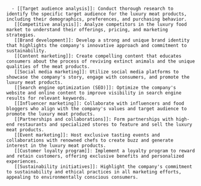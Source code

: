       - [[Target audience analysis]]: Conduct thorough research to identify the specific target audience for the luxury meat products, including their demographics, preferences, and purchasing behavior.
       [[Competitive analysis]]: Analyze competitors in the luxury food market to understand their offerings, pricing, and marketing strategies.
       [[Brand development]]: Develop a strong and unique brand identity that highlights the company's innovative approach and commitment to sustainability.
       [[Content marketing]]: Create compelling content that educates consumers about the process of reviving extinct animals and the unique qualities of the meat products.
       [[Social media marketing]]: Utilize social media platforms to showcase the company's story, engage with consumers, and promote the luxury meat products.
       [[Search engine optimization (SEO)]]: Optimize the company's website and online content to improve visibility in search engine results for relevant keywords.
       [[Influencer marketing]]: Collaborate with influencers and food bloggers who align with the company's values and target audience to promote the luxury meat products.
       [[Partnerships and collaborations]]: Form partnerships with high-end restaurants and specialized stores to feature and sell the luxury meat products.
       [[Event marketing]]: Host exclusive tasting events and collaborations with renowned chefs to create buzz and generate interest in the luxury meat products.
       [[Customer loyalty program]]: Implement a loyalty program to reward and retain customers, offering exclusive benefits and personalized experiences.
       [[Sustainability initiatives]]: Highlight the company's commitment to sustainability and ethical practices in all marketing efforts, appealing to environmentally conscious consumers.


